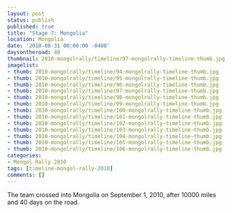 ```yaml
---
layout: post
status: publish
published: true
title: "Stage 7: Mongolia"
location: Mongolia
date: '2010-08-31 00:00:00 -0400'
daysontheroad: 40
thumbnail: 2010-mongolrally/timeline/97-mongolrally-timeline-thumb.jpg
imagelist:
- thumb: 2010-mongolrally/timeline/94-mongolrally-timeline-thumb.jpg
- thumb: 2010-mongolrally/timeline/95-mongolrally-timeline-thumb.jpg
- thumb: 2010-mongolrally/timeline/96-mongolrally-timeline-thumb.jpg
- thumb: 2010-mongolrally/timeline/97-mongolrally-timeline-thumb.jpg
- thumb: 2010-mongolrally/timeline/98-mongolrally-timeline-thumb.jpg
- thumb: 2010-mongolrally/timeline/99-mongolrally-timeline-thumb.jpg
- thumb: 2010-mongolrally/timeline/100-mongolrally-timeline-thumb.jpg
- thumb: 2010-mongolrally/timeline/101-mongolrally-timeline-thumb.jpg
- thumb: 2010-mongolrally/timeline/102-mongolrally-timeline-thumb.jpg
- thumb: 2010-mongolrally/timeline/103-mongolrally-timeline-thumb.jpg
- thumb: 2010-mongolrally/timeline/104-mongolrally-timeline-thumb.jpg
- thumb: 2010-mongolrally/timeline/105-mongolrally-timeline-thumb.jpg
- thumb: 2010-mongolrally/timeline/106-mongolrally-timeline-thumb.jpg
categories:
- Mongol Rally 2010
tags: [timeline-mongol-rally-2010]
comments: []
---
```

The team crossed into Mongolia on September 1, 2010, after 10000 miles and 40 days on the road.
